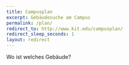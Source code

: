 ```yaml
---
title: Campusplan
excerpt: Gebäudesuche am Campus
permalink: /plan/
redirect_to: http://www.kit.edu/campusplan/
redirect_sleep_seconds: 1
layout: redirect
---
```


Wo ist welches Gebäude?
